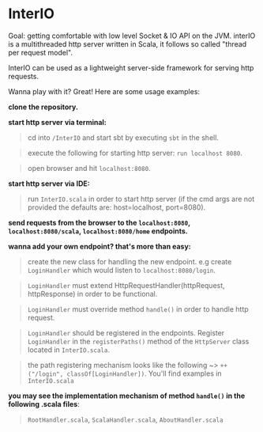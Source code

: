 # InterIO
Goal: getting comfortable with low level Socket &amp; IO API on the JVM. interIO is a multithreaded http server written in Scala, it follows so called "thread per request model".

InterIO can be used as a lightweight server-side framework for serving http requests.

Wanna play with it? Great! Here are some usage examples:

**clone the repository.**

**start http server via terminal:** 
  > cd into `/InterIO` and start sbt by executing `sbt` in the shell.
  
  > execute the following for starting http server: `run localhost 8080`.
  
  > open browser and hit `localhost:8080`.

**start http server via IDE:**

  > run `InterIO.scala` in order to start http server (if the cmd args are not provided the defaults are: host=localhost, port=8080).

**send requests from the browser to the `localhost:8080`, `localhost:8080/scala`, `localhost:8080/home` endpoints.**

**wanna add your own endpoint? that's more than easy:**
  
  > create the new class for handling the new endpoint. e.g create `LoginHandler` which would listen to `localhost:8080/login`.
  
  > `LoginHandler` must extend HttpRequestHandler(httpRequest, httpResponse) in order to be functional.
  
  > `LoginHandler` must override method `handle()` in order to handle http request.
  
  > `LoginHandler` should be registered in the endpoints. Register `LoginHandler` in the `registerPaths()` method of the `HttpServer` class located in `InterIO.scala`.

  > the path registering mechanism looks like the following ~> `++("/login", classOf[LoginHandler])`. You'll find examples in `InterIO.scala`
    
    
**you may see the implementation mechanism of method `handle()` in the following .scala files**:
  > `RootHandler.scala`, `ScalaHandler.scala`, `AboutHandler.scala`


